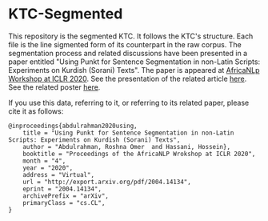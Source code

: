 # KTC-Segmented
This repository is the segmented KTC.
It follows the KTC's structure. 
Each file is the line sigmented form of its counterpart in the raw corpus.
The segmentation process and related discussions have been presented in a paper entitled 
"Using Punkt for Sentence Segmentation in non-Latin Scripts: Experiments on Kurdish (Sorani) Texts".
The paper is appeared at <a href="https://africanlp-workshop.github.io/program.html" target="_blank">AfricaNLp Workshop at ICLR 2020</a>.
See the presentation of the related article <a href="https://slideslive.com/38926588/using-punkt-for-sentence-segmentation-in-nonlatin-scripts-experiments-on-kurdish-sorani-texts" target="_blank">here</a>.
See the related poster <a href="https://drive.google.com/file/d/10DbS9j05wYawN8elVGZfK69UcdHSQmT6/view" target="_blank">here</a>.

If you use this data, referring to it, or referring to its related paper, please cite it as follows:

~~~
@inproceedings{abdulrahman2020using,
    title = "Using Punkt for Sentence Segmentation in non-Latin Scripts: Experiments on Kurdish (Sorani) Texts",
    author = "Abdulrahman, Roshna Omer  and Hassani, Hossein},
    booktitle = "Proceedings of the AfricaNLP Wrokshop at ICLR 2020",
    month = "4",
    year = "2020",
    address = "Virtual",
    url = "http://export.arxiv.org/pdf/2004.14134",
    eprint = "2004.14134",
    archivePrefix = "arXiv",
    primaryClass = "cs.CL",
}
~~~
